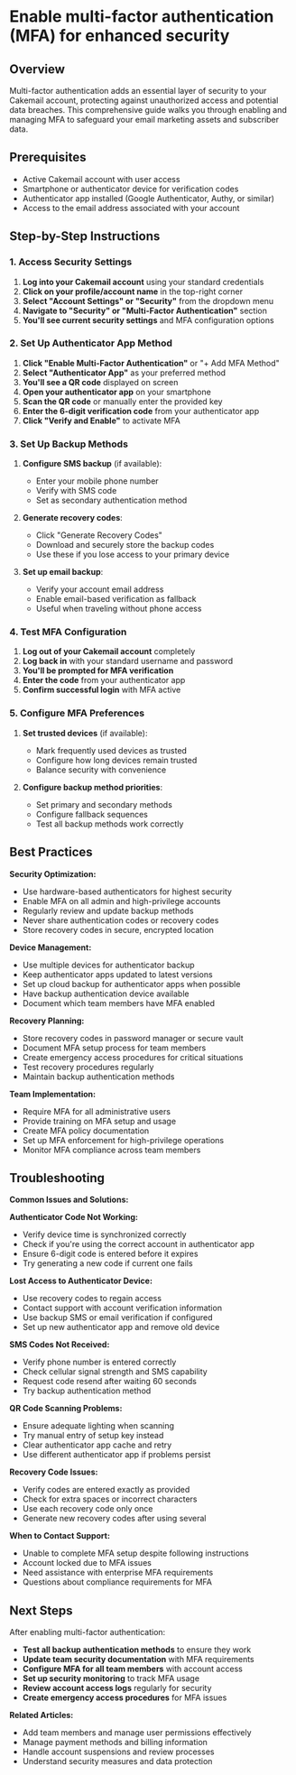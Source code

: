 # Enable multi-factor authentication (MFA) for enhanced security

## Overview

Multi-factor authentication adds an essential layer of security to your Cakemail account, protecting against unauthorized access and potential data breaches. This comprehensive guide walks you through enabling and managing MFA to safeguard your email marketing assets and subscriber data.

## Prerequisites

- Active Cakemail account with user access
- Smartphone or authenticator device for verification codes
- Authenticator app installed (Google Authenticator, Authy, or similar)
- Access to the email address associated with your account

## Step-by-Step Instructions

### 1. Access Security Settings

1. **Log into your Cakemail account** using your standard credentials
2. **Click on your profile/account name** in the top-right corner
3. **Select "Account Settings" or "Security"** from the dropdown menu
4. **Navigate to "Security" or "Multi-Factor Authentication"** section
5. **You'll see current security settings** and MFA configuration options

### 2. Set Up Authenticator App Method

1. **Click "Enable Multi-Factor Authentication"** or "+ Add MFA Method"
2. **Select "Authenticator App"** as your preferred method
3. **You'll see a QR code** displayed on screen
4. **Open your authenticator app** on your smartphone
5. **Scan the QR code** or manually enter the provided key
6. **Enter the 6-digit verification code** from your authenticator app
7. **Click "Verify and Enable"** to activate MFA

### 3. Set Up Backup Methods

1. **Configure SMS backup** (if available):
   - Enter your mobile phone number
   - Verify with SMS code
   - Set as secondary authentication method

2. **Generate recovery codes**:
   - Click "Generate Recovery Codes"
   - Download and securely store the backup codes
   - Use these if you lose access to your primary device

3. **Set up email backup**:
   - Verify your account email address
   - Enable email-based verification as fallback
   - Useful when traveling without phone access

### 4. Test MFA Configuration

1. **Log out of your Cakemail account** completely
2. **Log back in** with your standard username and password
3. **You'll be prompted for MFA verification**
4. **Enter the code** from your authenticator app
5. **Confirm successful login** with MFA active

### 5. Configure MFA Preferences

1. **Set trusted devices** (if available):
   - Mark frequently used devices as trusted
   - Configure how long devices remain trusted
   - Balance security with convenience

2. **Configure backup method priorities**:
   - Set primary and secondary methods
   - Configure fallback sequences
   - Test all backup methods work correctly

## Best Practices

**Security Optimization:**
- Use hardware-based authenticators for highest security
- Enable MFA on all admin and high-privilege accounts
- Regularly review and update backup methods
- Never share authentication codes or recovery codes
- Store recovery codes in secure, encrypted location

**Device Management:**
- Use multiple devices for authenticator backup
- Keep authenticator apps updated to latest versions
- Set up cloud backup for authenticator apps when possible
- Have backup authentication device available
- Document which team members have MFA enabled

**Recovery Planning:**
- Store recovery codes in password manager or secure vault
- Document MFA setup process for team members
- Create emergency access procedures for critical situations
- Test recovery procedures regularly
- Maintain backup authentication methods

**Team Implementation:**
- Require MFA for all administrative users
- Provide training on MFA setup and usage
- Create MFA policy documentation
- Set up MFA enforcement for high-privilege operations
- Monitor MFA compliance across team members

## Troubleshooting

**Common Issues and Solutions:**

**Authenticator Code Not Working:**
- Verify device time is synchronized correctly
- Check if you're using the correct account in authenticator app
- Ensure 6-digit code is entered before it expires
- Try generating a new code if current one fails

**Lost Access to Authenticator Device:**
- Use recovery codes to regain access
- Contact support with account verification information
- Use backup SMS or email verification if configured
- Set up new authenticator app and remove old device

**SMS Codes Not Received:**
- Verify phone number is entered correctly
- Check cellular signal strength and SMS capability
- Request code resend after waiting 60 seconds
- Try backup authentication method

**QR Code Scanning Problems:**
- Ensure adequate lighting when scanning
- Try manual entry of setup key instead
- Clear authenticator app cache and retry
- Use different authenticator app if problems persist

**Recovery Code Issues:**
- Verify codes are entered exactly as provided
- Check for extra spaces or incorrect characters
- Use each recovery code only once
- Generate new recovery codes after using several

**When to Contact Support:**
- Unable to complete MFA setup despite following instructions
- Account locked due to MFA issues
- Need assistance with enterprise MFA requirements
- Questions about compliance requirements for MFA

## Next Steps

After enabling multi-factor authentication:

- **Test all backup authentication methods** to ensure they work
- **Update team security documentation** with MFA requirements
- **Configure MFA for all team members** with account access
- **Set up security monitoring** to track MFA usage
- **Review account access logs** regularly for security
- **Create emergency access procedures** for MFA issues

**Related Articles:**
- Add team members and manage user permissions effectively
- Manage payment methods and billing information
- Handle account suspensions and review processes
- Understand security measures and data protection